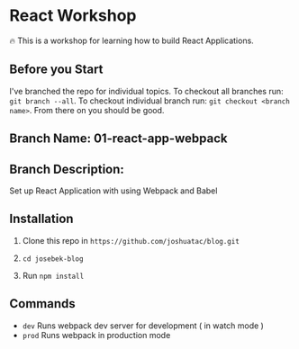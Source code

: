 # React Workshop

:fire: This is a workshop for learning how to build React Applications.

## Before you Start
I've branched the repo for individual topics.
To checkout all branches run: `git branch --all`.
To checkout individual branch run: `git checkout <branch name>`. From there on you should be good.

## Branch Name: 01-react-app-webpack
## Branch Description:
Set up React Application with using Webpack and Babel

## Installation

1. Clone this repo in `https://github.com/joshuatac/blog.git`

2. `cd josebek-blog`

3. Run `npm install`

## Commands

- `dev` Runs webpack dev server for development ( in watch mode )
- `prod` Runs webpack in production mode

